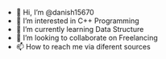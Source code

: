 - 👋 Hi, I’m @danish15670
- 👀 I’m interested in C++ Programming
- 🌱 I’m currently learning Data Structure
- 💞️ I’m looking to collaborate on Freelancing
- 📫 How to reach me via diferent sources 

<!---
danish15670/danish15670 is a ✨ special ✨ repository because its `README.md` (this file) appears on your GitHub profile.
You can click the Preview link to take a look at your changes.
--->
